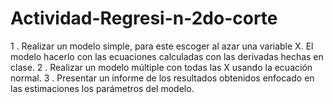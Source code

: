 # Actividad-Regresi-n-2do-corte
1 . Realizar un modelo simple, para este escoger al azar una variable X. El modelo hacerlo con las ecuaciones calculadas con las derivadas hechas en clase. 2 . Realizar un modelo múltiple con todas las X usando la ecuación normal. 3 . Presentar un informe de los resultados obtenidos enfocado en las estimaciones los parámetros del modelo.
